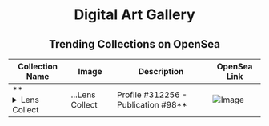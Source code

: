 <div align="center">

# Digital Art Gallery

## Trending Collections on OpenSea

| Collection Name                       | Image                                                                                     | Description                       | OpenSea Link                                                                                          |
|---------------------------------------|-------------------------------------------------------------------------------------------|-----------------------------------|--------------------------------------------------------------------------------------------------------|
| **<details><summary>Lens Collect | ...</summary>Lens Collect | Profile #312256 - Publication #98</details>** | ![Image](https://i.seadn.io/s/raw/files/440220e7fbe697b24dc32aa7a7037f70.webp?w=500&auto=format?w=200&auto=format) |  | <details><summary>Link</summary>[Lens Collect | Profile #312256 - Publication #98](https://opensea.io/collection/lens-collect-profile-312256-publication-98)</details> |

</div>